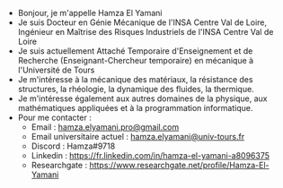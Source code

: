 - Bonjour, je m'appelle Hamza El Yamani
- Je suis Docteur en Génie Mécanique de l'INSA Centre Val de Loire, Ingénieur en Maîtrise des Risques Industriels de l'INSA Centre Val de Loire
- Je suis actuellement Attaché Temporaire d'Enseignement et de Recherche (Enseignant-Chercheur temporaire) en mécanique à l'Université de Tours
- Je m'intéresse à la mécanique des matériaux, la résistance des structures, la rhéologie, la dynamique des fluides, la thermique.
- Je m'intéresse également aux autres domaines de la physique, aux mathématiques appliquées et à la programmation informatique.
- Pour me contacter :
    - Email : hamza.elyamani.pro@gmail.com
    - Email universitaire actuel : hamza.elyamani@univ-tours.fr
    - Discord : Hamza#9718
    - Linkedin : https://fr.linkedin.com/in/hamza-el-yamani-a8096375
    - Researchgate : https://www.researchgate.net/profile/Hamza-El-Yamani
